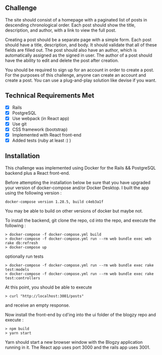 ## Challenge

The site should consist of a homepage with a paginated list of posts in descending chronological order. Each post should show the title, description, and author, with a link to view the full post.

Creating a post should be a separate page with a simple form. Each post should have a title, description, and body. It should validate that all of these fields are filled out. The post should also have an author, which is automatically assigned as the signed in user. The author of a post should have the ability to edit and delete the post after creation.

You should be required to sign up for an account in order to create a post. For the purposes of this challenge, anyone can create an account and create a post. You can use a plug-and-play solution like devise if you want.

## Technical Requirements Met

- [x] Rails
- [x] PostgreSQL
- [x] Use webpack (in React app)
- [x] Use git
- [x] CSS framework (bootstrap)
- [x] Implemented with React front-end
- [x] Added tests (ruby at least :) )

## Installation

This challenge was implemented using Docker for the Rails && PostgreSQL backend plus a React front-end.

Before attempting the installation below be sure that you have upgraded your version of docker-compose and/or Docker Desktop. I built the app using the following version :

~~~
docker-compose version 1.28.5, build c4eb3a1f
~~~

You may be able to build on other versions of docker but maybe not.

To install the backend, git clone the repo, cd into the repo, and execute the following :

~~~
> docker-compose -f docker-compose.yml build
> docker-compose -f docker-compose.yml run --rm web bundle exec web rake db:refresh
> docker-compose up
~~~

optionally run tests

~~~
> docker-compose -f docker-compose.yml run --rm web bundle exec rake test:models
> docker-compose -f docker-compose.yml run --rm web bundle exec rake test:controllers
~~~

At this point, you should be able to execute

~~~
> curl "http://localhost:3001/posts"
~~~

and receive an empty response.

Now install the front-end by cd'ing into the ui folder of the blogzy repo and execute :

~~~
> npm build
> yarn start
~~~

Yarn should start a new browser window with the Blogzy application running in it.  The React app uses port 3000 and the rails app uses 3001.

